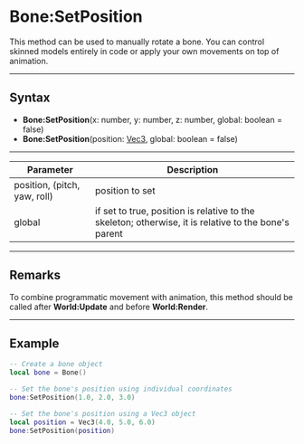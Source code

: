 # Bone:SetPosition

This method can be used to manually rotate a bone. You can control skinned models entirely in code or apply your own movements on top of animation.

---

## Syntax

- **Bone:SetPosition**(x: number, y: number, z: number, global: boolean = false)
- **Bone:SetPosition**(position: [Vec3](Vec3.md), global: boolean = false)

---

| Parameter | Description |
|---|---|
| position, (pitch, yaw, roll) | position to set |
| global | if set to true, position is relative to the skeleton; otherwise, it is relative to the bone's parent |

---

## Remarks

To combine programmatic movement with animation, this method should be called after **World:Update** and before **World:Render**.

---

## Example

```lua
-- Create a bone object
local bone = Bone()

-- Set the bone's position using individual coordinates
bone:SetPosition(1.0, 2.0, 3.0)

-- Set the bone's position using a Vec3 object
local position = Vec3(4.0, 5.0, 6.0)
bone:SetPosition(position)
```
